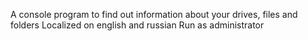 A сonsole program to find out information about your drives, files and folders
Localized on english and russian
Run as administrator
